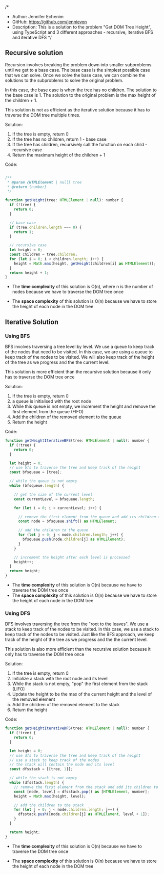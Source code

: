 /*
 * Author: Jennifer Echenim
 * GitHub: https://github.com/jennievon
 * Description: This is a solution to the problem "Get DOM Tree Height", using TypeScript and 3 different approaches - recursive, iterative BFS and iterative DFS
*/



## Recursive solution 
Recursion involves breaking the problem down into smaller subproblems until we get to a base case. The base case is the simplest possible case that we can solve. Once we solve the base case, we can combine the solutions to the subproblems to solve the original problem.

In this case, the base case is when the tree has no children. The solution to the base case is 1. The solution to the original problem is the max height of the children + 1.

This solution is not as efficient as the iterative solution because it has to traverse the DOM tree multiple times.

Solution:
1. If the tree is empty, return 0
2. If the tree has no children, return 1 - base case
3. If the tree has children, recursively call the function on each child - recursive case
4. Return the maximum height of the children + 1

Code:
```javascript

/**
 * @param {HTMLElement | null} tree
 * @return {number}
 */

function getHeight(tree: HTMLElement | null): number {
  if (!tree) {
    return 0;
  }

  // base case
  if (tree.children.length === 0) {
    return 1;
  }

  // recursive case
  let height = 0;
  const children = tree.children;
  for (let i = 0; i < children.length; i++) {
    height = Math.max(height, getHeight(children[i] as HTMLElement));
  }
  return height + 1;
}
```

- The **time complexity** of this solution is O(n), where n is the number of nodes because we have to traverse the DOM tree once

- The **space complexity** of this solution is O(n) because we have to store the height of each node in the DOM tree




## Iterative Solution 
### Using BFS
BFS involves traversing a tree level by level. We use a queue to keep track of the nodes that need to be visited.
In this case, we are using a queue to keep track of the nodes to be visited. We will also keep track of the height of the tree as we progress and the the current level.

This solution is more efficient than the recursive solution because it only has to traverse the DOM tree once

Solution:
1. If the tree is empty, return 0
2. a queue is initialised with the root node
3. While this queue is not empty, we increment the height and remove the first element from the queue (FIFO)
4. Add the children of the removed element to the queue
5. Return the height

Code:
```javascript
function getHeightIterativeBFS(tree: HTMLElement | null): number {
  if (!tree) {
    return 0;
  }

  let height = 0;
  // use bfs to traverse the tree and keep track of the height
  const bfsqueue = [tree];

  // while the queue is not empty
  while (bfsqueue.length) {

    // get the size of the current level
    const currentLevel = bfsqueue.length;

    for (let i = 0; i < currentLevel; i++) {

      // remove the first element from the queue and add its children to the queue
      const node = bfsqueue.shift() as HTMLElement;

      // add the children to the queue
      for (let j = 0; j < node.children.length; j++) {
        bfsqueue.push(node.children[j] as HTMLElement);
      }
    }

    // increment the height after each level is processed
    height++;
  }
  return height;
}
```

- The **time complexity** of this solution is O(n) because we have to traverse the DOM tree once
- The **space complexity** of this solution is O(n) because we have to store the height of each node in the DOM tree




### Using DFS
DFS involves traversing the tree from the "root to the leaves". We use a stack to keep track of the nodes to be visited.
In this case, we use a stack to keep track of the nodes to be visited. Just like the BFS approach, we keep track of the height of the tree as we progress and the the current level.

This solution is also more efficient than the recursive solution because it only has to traverse the DOM tree once

Solution:
1. If the tree is empty, return 0
2. Initialize a stack with the root node and its level
3. While the stack is not empty, "pop" the first element from the stack (LIFO)
4. Update the height to be the max of the current height and the level of the removed element
5. Add the children of the removed element to the stack
6. Return the height

Code:
```javascript
function getHeightIterativeDFS(tree: HTMLElement | null): number {
  if (!tree) {
    return 0;
  }

  let height = 0;
  // use dfs to traverse the tree and keep track of the height
  // use a stack to keep track of the nodes
  // the stack will contain the node and its level
  const dfsstack = [[tree, 1]];

  // while the stack is not empty
  while (dfsstack.length) {
    // remove the first element from the stack and add its children to the stack
    const [node, level] = dfsstack.pop() as [HTMLElement, number];
    height = Math.max(height, level);

    // add the children to the stack
    for (let j = 0; j < node.children.length; j++) {
      dfsstack.push([node.children[j] as HTMLElement, level + 1]);
    }
  }

  return height;
}
```

- The **time complexity** of this solution is O(n) because we have to traverse the DOM tree once

- The **space complexity** of this solution is O(n) because we have to store the height of each node in the DOM tree